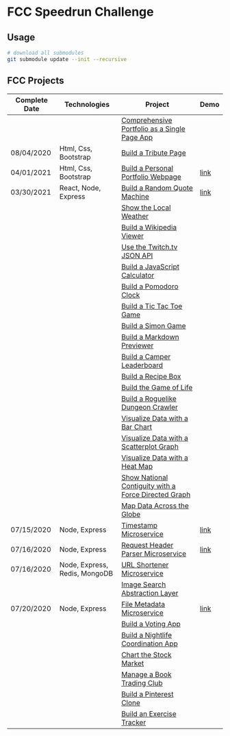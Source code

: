 # FCC Speedrun Challenge

## Usage

```bash
# download all submodules
git submodule update --init --recursive
```
## FCC Projects


| Complete Date | Technologies |Project  | Demo |
|----------|---------|----------|----------|
|      |  [ ]()  | [Comprehensive Portfolio as a Single Page App](./portfolio) |   |   |
|   08/04/2020   |  Html, Css, Bootstrap  | [Build a Tribute Page](./frontend/tribute-page) |  |   |
|   04/01/2021   |  Html, Css, Bootstrap  | [Build a Personal Portfolio Webpage](./frontend/portfolio) | [link](https://escobot.github.io/portfolio/) |   |
|   03/30/2021   |  React, Node, Express  | [Build a Random Quote Machine](./frontend/random-quote-machine) | [link](https://escobot.github.io/random-quote-machine/) |   |
|      |  [ ]()  | [Show the Local Weather](./frontend/local-weather) |  |   |
|      |  [ ]()  | [Build a Wikipedia Viewer](./frontend/wikipedia-viewer) |  |   |
|      |  [ ]()  | [Use the Twitch.tv JSON API](./frontend/twitch-client) |  |   |
|      |  [ ]()  | [Build a JavaScript Calculator](./frontend/calculator) |  |   |
|      |  [ ]()  | [Build a Pomodoro Clock](./frontend/pomodoro-clock) |  |   |
|      |  [ ]()  | [Build a Tic Tac Toe Game](./frontend/tictactoe-game) |  |   |
|      |  [ ]()  | [Build a Simon Game](./frontend/simon-game) |  |   |
|      |  [ ]()  | [Build a Markdown Previewer](./data-vis/markdown-previewer) |  |   |
|      |  [ ]()  | [Build a Camper Leaderboard](./data-vis/camper-leaderboard) |  |   |
|      |  [ ]()  | [Build a Recipe Box](./data-vis/recipe-box) |  |   |
|      |  [ ]()  | [Build the Game of Life](./data-vis/game-of-life) |  |   |
|      |  [ ]()  | [Build a Roguelike Dungeon Crawler](./data-vis/dungeon-crawler) |  |   |
|      |  [ ]()  | [Visualize Data with a Bar Chart](./data-vis/bar-chart) |  |   |
|      |  [ ]()  | [Visualize Data with a Scatterplot Graph](./data-vis/scatterplot-graph) |  |   |
|      |  [ ]()  | [Visualize Data with a Heat Map](./data-vis/heat-map) |  |   |
|      |  [ ]()  | [Show National Contiguity with a Force Directed Graph](./data-vis/force-directed-graph) |  |   |
|      |  [ ]()  | [Map Data Across the Globe](./data-vis/data-across-globe) |  |   |
|   07/15/2020   |  Node, Express  | [Timestamp Microservice](./backend/api-timestamp) | [link](https://escobot-timestamp-microservice.glitch.me/) |   |
|   07/16/2020   |  Node, Express  | [Request Header Parser Microservice](./backend/api-request-header) | [link](https://escobot-request-header-parser-microservice.glitch.me/api/whoami)  |   |
|   07/16/2020   |  Node, Express, Redis, MongoDB  | [URL Shortener Microservice](./backend/api-url-shortener) | []() |   |
|      |  [ ]()  | [Image Search Abstraction Layer](./backend/api-image-search) |  |   |
|   07/20/2020   |  Node, Express  | [File Metadata Microservice](./backend/api-file-metadata) | [link](https://escobot-file-metadata-microservice.glitch.me/)  |   |
|      |  [ ]()  | [Build a Voting App](./backend/app-voting) |  |   |
|      |  [ ]()  | [Build a Nightlife Coordination App](./backend/app-nightlife) |  |   |
|      |  [ ]()  | [Chart the Stock Market](./backend/app-stock-market) |  |   |
|      |  [ ]()  | [Manage a Book Trading Club](./backend/app-book-trading) |  |   |
|      |  [ ]()  | [Build a Pinterest Clone](./backend/app-pinterest-clone) |  |   |
|      |  [ ]()  | [Build an Exercise Tracker](./backend/app-exercise-tracker) |  |   |

